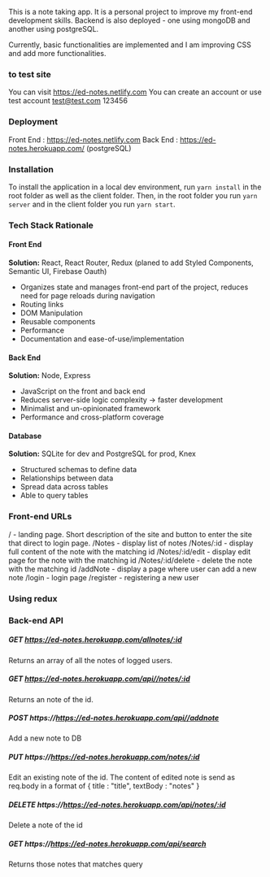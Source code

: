 This is a note taking app.
It is a personal project to improve my front-end development skills.
Backend is also deployed - one using mongoDB and another using postgreSQL.

Currently, basic functionalities are implemented and I am improving CSS and add more functionalities.

### to test site

You can visit https://ed-notes.netlify.com
You can create an account or
use test account
test@test.com
123456


### Deployment

Front End : https://ed-notes.netlify.com
Back End : https://ed-notes.herokuapp.com/   (postgreSQL)

### Installation

To install the application in a local dev environment, run `yarn install` in the root folder as well as the client folder. Then, in the root folder you run `yarn server` and in the client folder you run `yarn start`.

### Tech Stack Rationale

#### Front End

**Solution:** React, React Router, Redux (planed to add Styled Components, Semantic UI, Firebase Oauth)

- Organizes state and manages front-end part of the project, reduces need for page reloads during navigation
- Routing links
- DOM Manipulation
- Reusable components
- Performance
- Documentation and ease-of-use/implementation

#### Back End

**Solution:** Node, Express

- JavaScript on the front and back end
- Reduces server-side logic complexity -> faster development
- Minimalist and un-opinionated framework
- Performance and cross-platform coverage

#### Database

**Solution:** SQLite for dev and PostgreSQL for prod, Knex

- Structured schemas to define data
- Relationships between data
- Spread data across tables
- Able to query tables

### Front-end URLs

/     - landing page.  Short description of the site and button to enter the site 
     that direct to login page.
/Notes - display list of notes
/Notes/:id - display full content of the note with the matching id
/Notes/:id/edit - display edit page for the note with the matching id
/Notes/:id/delete - delete the note with the matching id
/addNote - display a page where user can add a new note
/login - login page
/register - registering a new user

### Using redux









### Back-end API

##### GET https://ed-notes.herokuapp.com/allnotes/:id

Returns an array of all the notes of logged users.

##### GET https://ed-notes.herokuapp.com/api//notes/:id

Returns an note of the id.

##### POST https://https://ed-notes.herokuapp.com/api//addnote

Add a new note to DB

##### PUT https://https://ed-notes.herokuapp.com/notes/:id

Edit an existing note of the id. The content of edited note is send as req.body in a format of
{
title : "title",
textBody : "notes"
}

##### DELETE https://https://ed-notes.herokuapp.com/api/notes/:id

Delete a note of the id

##### GET https://https://ed-notes.herokuapp.com/api/search

Returns those notes that matches query

